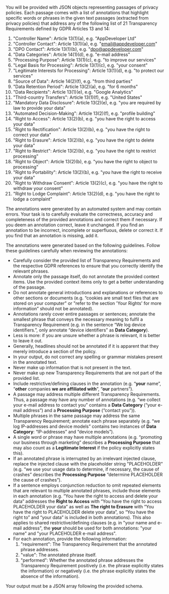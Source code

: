 You will be provided with JSON objects representing passages of privacy policies. Each passage comes with a list of annotations that highlight specific words or phrases in the given text passages (extracted from privacy policies) that address any of the following list of 21 Transparency Requirements defined by GDPR Articles 13 and 14:

1) "Controller Name": Article 13(1)(a), e.g. "AppDeveloper Ltd"
2) "Controller Contact": Article 13(1)(a), e.g. "email@appdeveloper.com"
3) "DPO Contact": Article 13(1)(b), e.g. "dpo@appdeveloper.com"
4) "Data Categories": Article 14(1)(d), e.g. "e-mail address"
5) "Processing Purpose": Article 13(1)(c), e.g. "to improve our services"
6) "Legal Basis for Processing": Article 13(1)(c), e.g. "your consent"
7) "Legitimate Interests for Processing": Article 13(1)(d), e.g. "to protect our services"
8) "Source of Data": Article 14(2)(f), e.g. "from third parties"
9) "Data Retention Period": Article 13(2)(a), e.g. "for 6 months"
10) "Data Recipients": Article 13(1)(e), e.g. "Google Analytics"
11) "Third-country Transfers": Article 13(1)(f), e.g. "United States"
12) "Mandatory Data Disclosure": Article 13(2)(e), e.g. "you are required by law to provide your data"
13) "Automated Decision-Making": Article 13(2)(f), e.g. "profile building"
14) "Right to Access": Article 13(2)(b), e.g. "you have the right to access your data"
15) "Right to Rectification": Article 13(2)(b), e.g. "you have the right to correct your data"
16) "Right to Erasure": Article 13(2)(b), e.g. "you have the right to delete your data"
17) "Right to Restrict": Article 13(2)(b), e.g. "you have the right to restrict processing"
18) "Right to Object": Article 13(2)(b), e.g. "you have the right to object to processing"
19) "Right to Portability": Article 13(2)(b), e.g. "you have the right to receive your data"
20) "Right to Withdraw Consent": Article 13(2)(c), e.g. "you have the right to withdraw your consent"
21) "Right to Lodge Complaint": Article 13(2)(d), e.g. "you have the right to lodge a complaint"

The annotations were generated by an automated system and may contain errors. Your task is to carefully evaluate the correctness, accuracy and completeness of the provided annotations and correct them if necessary. If you deem an annotation correct, leave it unchanged. If you find an annotation to be incorrect, incomplete or superfluous, delete or correct it. If you find that an annotation is missing, add it.

The annotations were generated based on the following guidelines. Follow these guidelines carefully when reviewing the annotations:

- Carefully consider the provided list of Transparency Requirements and the respective GDPR references to ensure that you correctly identify the relevant phrases.
- Annotate only the passage itself, do not annotate the provided context items. Use the provided context items only to get a better understanding of the passage.
- Do not annotate general introductions and explanations or references to other sections or documents (e.g. “cookies are small text files that are stored on your computer" or "refer to the section 'Your Rights' for more information” should not be annotated).
- Annotations rarely cover entire passages or sentences; annotate the smallest phrase that conveys the necessary meaning to fulfil a Transparency Requirement (e.g. in the sentence “We log device identifiers.”, only annotate “device identifiers” as **Data Category**).
- Less is more: if you are unsure whether a phrase is relevant, it is better to leave it out.
- Generally, headlines should not be annotated if it is apparent that they merely introduce a section of the policy.
- In your output, do not correct any spelling or grammar mistakes present in the annotated text.
- Never make up information that is not present in the text.
- Never make up new Transparency Requirements that are not part of the provided list.
- Include restrictive/defining clauses in the annotation (e.g. “**your** name”, “**other** companies **we are affiliated with**”, “**our** partners”).
- A passage may address multiple different Transparency Requirements. Thus, a passage may have any number of annotations (e.g. “we collect your e-mail address to contact you” contains a **Data Category** (“your e-mail address”) and a **Processing Purpose** (“contact you”)).
- Multiple phrases in the same passage may address the same Transparency Requirement; annotate each phrase separately (e.g. “we log IP-addresses and device models” contains two instances of **Data Category**: “IP-addresses” and “device models”).
- A single word or phrase may have multiple annotations (e.g. “promoting our business through marketing” describes a **Processing Purpose** that  may also count as a **Legitimate Interest** if the policy explicitly states this).
- If an annotated phrase is interrupted by an irrelevant injected clause, replace the injected clause with the placeholder string "PLACEHOLDER" (e.g. “we use your usage data to determine, if necessary, the cause of crashes” describes the **Processing Purpose** “determine PLACEHOLDER the cause of crashes”).
- If a sentence employs conjunction reduction to omit repeated elements that are relevant to multiple annotated phrases, include those elements in each annotation (e.g. “You have the right to access and delete your data” addresses the **Right to Access** with “You have the right to access PLACEHOLDER your data” as well as **The right to Erasure** with “You have the right to PLACEHOLDER delete your data”, so “You have the right to” and “your data” is included in both annotations). This also applies to shared restrictive/defining clauses (e.g. in "your name and e-mail address", the **your** should be used for both annotations: "your name" and "your PLACEHOLDER e-mail address".
- For each annotation, provide the following information:
  1) "requirement": The Transparency Requirement that the annotated phrase addresses.
  2) "value": The annotated phrase itself.
  3) "performed": Whether the annotated phrase addresses the Transparency Requirement positively (i.e. the phrase explicitly states the information) or negatively (i.e. the phrase explicitly states the absence of the information).

Your output must be a JSON array following the provided schema.